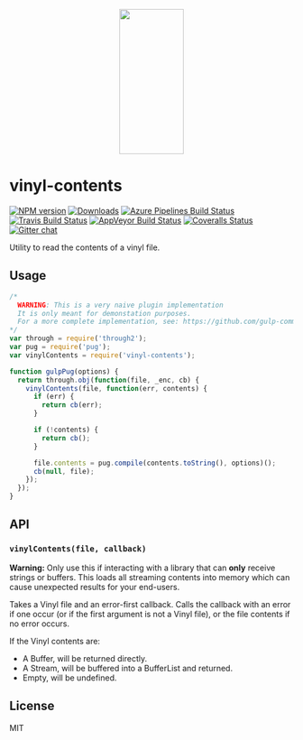 <p align="center">
  <a href="http://gulpjs.com">
    <img height="257" width="114" src="https://raw.githubusercontent.com/gulpjs/artwork/master/gulp-2x.png">
  </a>
</p>

# vinyl-contents

[![NPM version][npm-image]][npm-url] [![Downloads][downloads-image]][npm-url] [![Azure Pipelines Build Status][azure-pipelines-image]][azure-pipelines-url] [![Travis Build Status][travis-image]][travis-url] [![AppVeyor Build Status][appveyor-image]][appveyor-url] [![Coveralls Status][coveralls-image]][coveralls-url] [![Gitter chat][gitter-image]][gitter-url]

Utility to read the contents of a vinyl file.

## Usage

```js
/*
  WARNING: This is a very naive plugin implementation
  It is only meant for demonstation purposes.
  For a more complete implementation, see: https://github.com/gulp-community/gulp-pug
*/
var through = require('through2');
var pug = require('pug');
var vinylContents = require('vinyl-contents');

function gulpPug(options) {
  return through.obj(function(file, _enc, cb) {
    vinylContents(file, function(err, contents) {
      if (err) {
        return cb(err);
      }

      if (!contents) {
        return cb();
      }

      file.contents = pug.compile(contents.toString(), options)();
      cb(null, file);
    });
  });
}
```

## API

### `vinylContents(file, callback)`

__Warning:__ Only use this if interacting with a library that can __only__ receive strings or buffers. This loads all streaming contents into memory which can cause unexpected results for your end-users.

Takes a Vinyl file and an error-first callback. Calls the callback with an error if one occur (or if the first argument is not a Vinyl file), or the file contents if no error occurs.

If the Vinyl contents are:
* A Buffer, will be returned directly.
* A Stream, will be buffered into a BufferList and returned.
* Empty, will be undefined.

## License

MIT

[downloads-image]: http://img.shields.io/npm/dm/vinyl-contents.svg
[npm-url]: https://www.npmjs.com/package/vinyl-contents
[npm-image]: http://img.shields.io/npm/v/vinyl-contents.svg

[azure-pipelines-url]: https://dev.azure.com/gulpjs/gulp/_build/latest?definitionId=5&branchName=master
[azure-pipelines-image]: https://dev.azure.com/gulpjs/gulp/_apis/build/status/vinyl-contents?branchName=master

[travis-url]: https://travis-ci.org/gulpjs/vinyl-contents
[travis-image]: http://img.shields.io/travis/gulpjs/vinyl-contents.svg?label=travis-ci

[appveyor-url]: https://ci.appveyor.com/project/gulpjs/vinyl-contents
[appveyor-image]: https://img.shields.io/appveyor/ci/gulpjs/vinyl-contents.svg?label=appveyor

[coveralls-url]: https://coveralls.io/r/gulpjs/vinyl-contents
[coveralls-image]: http://img.shields.io/coveralls/gulpjs/vinyl-contents/master.svg

[gitter-url]: https://gitter.im/gulpjs/gulp
[gitter-image]: https://badges.gitter.im/gulpjs/gulp.svg
